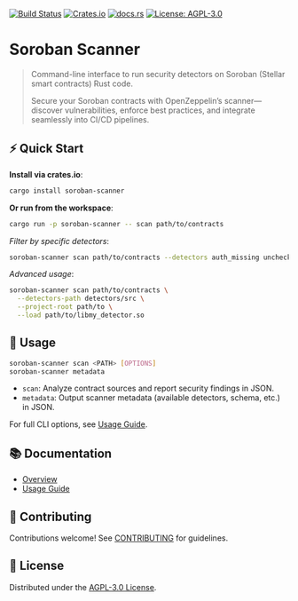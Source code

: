 [![Build Status](https://github.com/OpenZeppelin/soroban-security-detectors-sdk/actions/workflows/build.yml/badge.svg)](https://github.com/OpenZeppelin/soroban-security-detectors-sdk/actions/workflows/build.yml)
[![Crates.io](https://img.shields.io/crates/v/soroban-scanner.svg)](https://crates.io/crates/soroban-scanner)
[![docs.rs](https://docs.rs/soroban-scanner/badge.svg)](https://docs.rs/soroban-scanner)
[![License: AGPL-3.0](https://img.shields.io/badge/license-AGPL--3.0-blue.svg)](../LICENSE)

# Soroban Scanner

> Command-line interface to run security detectors on Soroban (Stellar smart contracts) Rust code.
>
> Secure your Soroban contracts with OpenZeppelin’s scanner—discover vulnerabilities, enforce best practices, and integrate seamlessly into CI/CD pipelines.

## ⚡ Quick Start

**Install via crates.io**:

```bash
cargo install soroban-scanner
```

**Or run from the workspace**:

```bash
cargo run -p soroban-scanner -- scan path/to/contracts
```

_Filter by specific detectors_:

```bash
soroban-scanner scan path/to/contracts --detectors auth_missing unchecked_ft_transfer
```

_Advanced usage_:

```bash
soroban-scanner scan path/to/contracts \
  --detectors-path detectors/src \
  --project-root path/to \
  --load path/to/libmy_detector.so
```

## 📖 Usage

```bash
soroban-scanner scan <PATH> [OPTIONS]
soroban-scanner metadata
```

- `scan`: Analyze contract sources and report security findings in JSON.
- `metadata`: Output scanner metadata (available detectors, schema, etc.) in JSON.

For full CLI options, see [Usage Guide](docs/usage.md).

## 📚 Documentation

- [Overview](docs/overview.md)
- [Usage Guide](docs/usage.md)

## 🤝 Contributing

Contributions welcome! See [CONTRIBUTING](docs/contributing.md) for guidelines.

## 📄 License

Distributed under the [AGPL-3.0 License](../LICENSE).